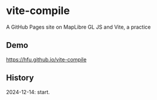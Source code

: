 # vite-compile
A GitHub Pages site on MapLibre GL JS and Vite, a practice

## Demo
https://hfu.github.io/vite-compile

## History
2024-12-14: start.

